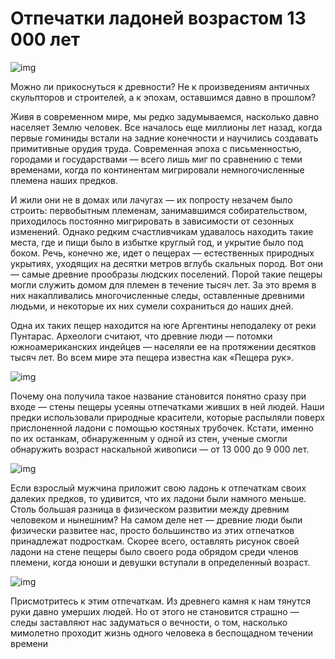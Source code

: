 # Отпечатки ладоней возрастом 13 000 лет

![img](https://mydiscoveries.ru/wp-content/uploads/2019/03/Depositphotos_53074865_l-2015-e1551898878288.jpg)

Можно ли прикоснуться к древности? Не к произведениям античных скульпторов и строителей, а к эпохам, оставшимся давно в прошлом?

Живя в современном мире, мы редко задумываемся, насколько давно населяет Землю человек. Все началось еще миллионы лет назад, когда первые гоминиды встали на задние конечности и научились создавать примитивные орудия труда. Современная эпоха с письменностью, городами и государствами — всего лишь миг по сравнению с теми временами, когда по континентам мигрировали немногочисленные племена наших предков.

И жили они не в домах или лачугах — их попросту незачем было строить: первобытным племенам, занимавшимся собирательством, приходилось постоянно мигрировать в зависимости от сезонных изменений. Однако редким счастливчикам удавалось находить такие места, где и пищи было в избытке круглый год, и укрытие было под боком. Речь, конечно же, идет о пещерах — естественных природных укрытиях, уходящих на десятки метров вглубь скальных пород. Вот они — самые древние прообразы людских поселений. Порой такие пещеры могли служить домом для племен в течение тысяч лет. За это время в них накапливались многочисленные следы, оставленные древними людьми, и некоторые их них сумели сохраниться до наших дней.


 
Одна их таких пещер находится на юге Аргентины неподалеку от реки Пунтарас. Археологи считают, что древние люди — потомки южноамериканских индейцев — населяли ее на протяжении десятков тысяч лет. Во всем мире эта пещера известна как «Пещера рук».

![img](https://mydiscoveries.ru/wp-content/uploads/2019/03/Depositphotos_108421114_l-2015-e1551899072435.jpg)

Почему она получила такое название становится понятно сразу при входе — стены пещеры усеяны отпечатками живших в ней людей. Наши предки использовали природные красители, которые распыляли поверх прислоненной ладони с помощью костяных трубочек. Кстати, именно по их останкам, обнаруженным у одной из стен, ученые смогли обнаружить возраст наскальной живописи — от 13 000 до 9 000 лет.

![img](https://mydiscoveries.ru/wp-content/uploads/2019/03/Depositphotos_17672115_l-2015-e1551899112228.jpg)

Если взрослый мужчина приложит свою ладонь к отпечаткам своих далеких предков, то удивится, что их ладони были намного меньше. Столь большая разница в физическом развитии между древним человеком и нынешним? На самом деле нет — древние люди были физически развитее нас, просто большинство из этих отпечатков принадлежат подросткам. Скорее всего, оставлять рисунок своей ладони на стене пещеры было своего рода обрядом среди членов племени, когда юноши и девушки вступали в определенный возраст.

![img](https://mydiscoveries.ru/wp-content/uploads/2019/03/Depositphotos_53074865_l-2015-e1551898878288.jpg)

Присмотритесь к этим отпечаткам. Из древнего камня к нам тянутся руки давно умерших людей. Но от этого не становится страшно — следы заставляют нас задуматься о вечности, о том, насколько мимолетно проходит жизнь одного человека в беспощадном течении времени